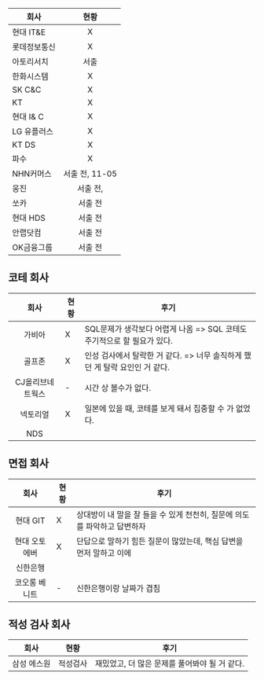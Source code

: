 |회사   | 현황  | 
|--|:--:|
|현대 IT&E|X| 
|롯데정보통신|X|
|아토리서치|서출|
| 한화시스템| X |
| SK C&C | X |
| KT|X |
| 현대 I& C|X |
| LG 유플러스 | X|
| KT DS | X |
| 파수 | X |
| NHN커머스 | 서출 전, 11-05 |
| 웅진 | 서출 전,  |
| 쏘카 | 서출 전 |
| 현대 HDS | 서출 전 |
| 안랩닷컴 | 서출 전 |
| OK금융그룹 | 서출 전 |

## 코테 회사

| 회사   | 현황  | 후기|
|:--:|--| --|
| 가비아 | X| SQL문제가 생각보다 어렵게 나옴 => SQL 코테도 주기적으로 할 필요가 있다. |
| 골프존 |X| 인성 검사에서 탈락한 거 같다. => 너무 솔직하게 했던 게 탈락 요인인 거 같다.|
| CJ올리브네트웍스 | -| 시간 상 볼수가 없다.
| 넥토리얼 |X| 일본에 있을 때, 코테를 보게 돼서 집중할 수 가 없었다.
| NDS | |



## 면접 회사

| 회사   | 현황  | 후기|
|:--:|--| --|
|현대 GIT|X| 상대방이 내 말을 잘 들을 수 있게 천천히, 질문에 의도를 파악하고 답변하자|
|현대 오토에버|X|단답으로 말하기 힘든 질문이 많았는데, 핵심 답변을 먼저 말하고 이에 |대해 설명하자. 똑같이 천천히|
| 신한은행 ||  |
| 코오롱 베니트 | - | 신한은행이랑 날짜가 겹침 |


## 적성 검사 회사

|회사   | 현황  | 후기 |
|--|:--:| --|
|삼성 에스원|적성검사| 재밌었고, 더 많은 문제를 풀어봐야 될 거 같다. |

